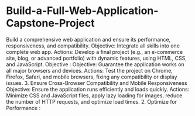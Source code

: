 # Build-a-Full-Web-Application-Capstone-Project
Build a comprehensive web application and ensure its performance, responsiveness, and compatibility.
Objective: Integrate all skills into one complete web app.
Actions: Develop a final project (e.g., an e-commerce site, blog, or advanced
portfolio) with dynamic features, using HTML, CSS, and JavaScript.
Objective :
Objective: Guarantee the application works on all major browsers and devices.
Actions: Test the project on Chrome, Firefox, Safari, and mobile browsers,
fixing any compatibility or display issues.
3. Ensure Cross-Browser Compatibility and Mobile Responsiveness
Objective: Ensure the application runs efficiently and loads quickly.
Actions: Minimize CSS and JavaScript files, apply lazy loading for images,
reduce the number of HTTP requests, and optimize load times.
2. Optimize for Performance :
